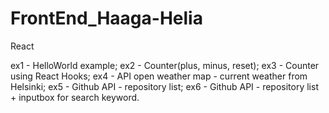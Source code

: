 # FrontEnd_Haaga-Helia
React

ex1 - HelloWorld example;
ex2 - Counter(plus, minus, reset);
ex3 - Counter using React Hooks;
ex4 - API open weather map - current weather from Helsinki;
ex5 - Github API - repository list;
ex6 - Github API - repository list + inputbox for search keyword.


